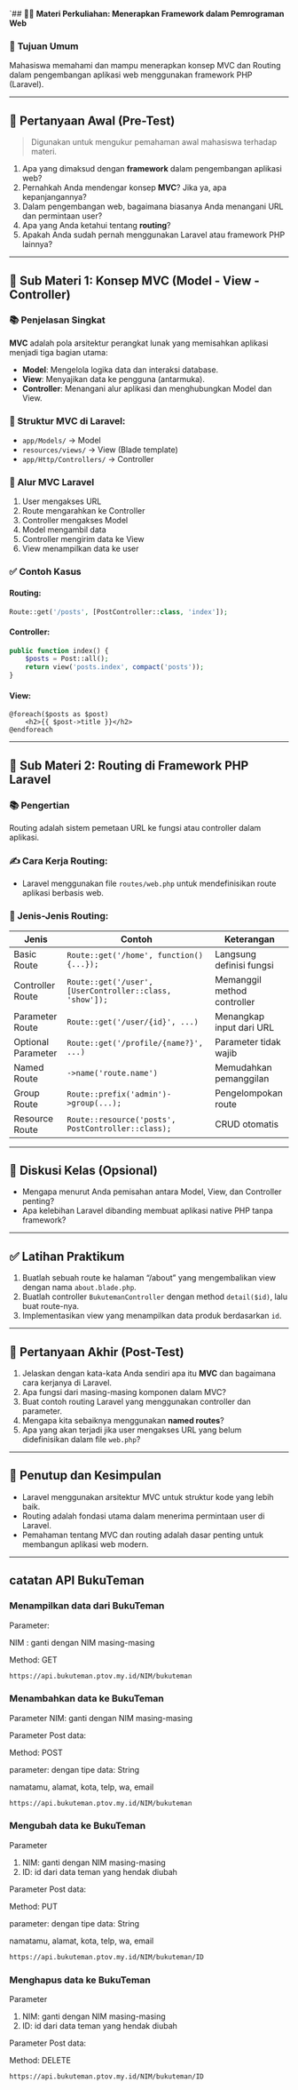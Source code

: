`## 🧑‍🏫 **Materi Perkuliahan: Menerapkan Framework dalam Pemrograman Web**

### 🎯 **Tujuan Umum**

Mahasiswa memahami dan mampu menerapkan konsep MVC dan Routing dalam pengembangan aplikasi web menggunakan framework PHP (Laravel).

---

## 📝 **Pertanyaan Awal (Pre-Test)**

> Digunakan untuk mengukur pemahaman awal mahasiswa terhadap materi.

1. Apa yang dimaksud dengan **framework** dalam pengembangan aplikasi web?
2. Pernahkah Anda mendengar konsep **MVC**? Jika ya, apa kepanjangannya?
3. Dalam pengembangan web, bagaimana biasanya Anda menangani URL dan permintaan user?
4. Apa yang Anda ketahui tentang **routing**?
5. Apakah Anda sudah pernah menggunakan Laravel atau framework PHP lainnya?

---

## 📘 **Sub Materi 1: Konsep MVC (Model - View - Controller)**

### 📚 Penjelasan Singkat

**MVC** adalah pola arsitektur perangkat lunak yang memisahkan aplikasi menjadi tiga bagian utama:

* **Model**: Mengelola logika data dan interaksi database.
* **View**: Menyajikan data ke pengguna (antarmuka).
* **Controller**: Menangani alur aplikasi dan menghubungkan Model dan View.

### 🧱 Struktur MVC di Laravel:

* `app/Models/` → Model
* `resources/views/` → View (Blade template)
* `app/Http/Controllers/` → Controller

### 🔄 Alur MVC Laravel

1. User mengakses URL
2. Route mengarahkan ke Controller
3. Controller mengakses Model
4. Model mengambil data
5. Controller mengirim data ke View
6. View menampilkan data ke user

### ✅ Contoh Kasus

#### Routing:

```php
Route::get('/posts', [PostController::class, 'index']);
```

#### Controller:

```php
public function index() {
    $posts = Post::all();
    return view('posts.index', compact('posts'));
}
```

#### View:

```blade
@foreach($posts as $post)
    <h2>{{ $post->title }}</h2>
@endforeach
```

---

## 📘 **Sub Materi 2: Routing di Framework PHP Laravel**

### 📚 Pengertian

Routing adalah sistem pemetaan URL ke fungsi atau controller dalam aplikasi.

### ✍️ Cara Kerja Routing:

* Laravel menggunakan file `routes/web.php` untuk mendefinisikan route aplikasi berbasis web.

### 🔧 Jenis-Jenis Routing:

| Jenis              | Contoh                                                  | Keterangan                  |
| ------------------ | ------------------------------------------------------- | --------------------------- |
| Basic Route        | `Route::get('/home', function() {...});`                | Langsung definisi fungsi    |
| Controller Route   | `Route::get('/user', [UserController::class, 'show']);` | Memanggil method controller |
| Parameter Route    | `Route::get('/user/{id}', ...)`                         | Menangkap input dari URL    |
| Optional Parameter | `Route::get('/profile/{name?}', ...)`                   | Parameter tidak wajib       |
| Named Route        | `->name('route.name')`                                  | Memudahkan pemanggilan      |
| Group Route        | `Route::prefix('admin')->group(...);`                   | Pengelompokan route         |
| Resource Route     | `Route::resource('posts', PostController::class);`      | CRUD otomatis               |

---

## 💬 **Diskusi Kelas (Opsional)**

* Mengapa menurut Anda pemisahan antara Model, View, dan Controller penting?
* Apa kelebihan Laravel dibanding membuat aplikasi native PHP tanpa framework?

---

## ✅ **Latihan Praktikum**

1. Buatlah sebuah route ke halaman “/about” yang mengembalikan view dengan nama `about.blade.php`.
2. Buatlah controller `BukutemanController` dengan method `detail($id)`, lalu buat route-nya.
3. Implementasikan view yang menampilkan data produk berdasarkan `id`.

---

## 📝 **Pertanyaan Akhir (Post-Test)**

1. Jelaskan dengan kata-kata Anda sendiri apa itu **MVC** dan bagaimana cara kerjanya di Laravel.
2. Apa fungsi dari masing-masing komponen dalam MVC?
3. Buat contoh routing Laravel yang menggunakan controller dan parameter.
4. Mengapa kita sebaiknya menggunakan **named routes**?
5. Apa yang akan terjadi jika user mengakses URL yang belum didefinisikan dalam file `web.php`?

---

## 📎 **Penutup dan Kesimpulan**

* Laravel menggunakan arsitektur MVC untuk struktur kode yang lebih baik.
* Routing adalah fondasi utama dalam menerima permintaan user di Laravel.
* Pemahaman tentang MVC dan routing adalah dasar penting untuk membangun aplikasi web modern.

---

## catatan API BukuTeman
### Menampilkan data dari BukuTeman
Parameter:

NIM : ganti dengan NIM masing-masing

Method: GET
```bash
https://api.bukuteman.ptov.my.id/NIM/bukuteman
```
### Menambahkan data ke BukuTeman
Parameter
NIM: ganti dengan NIM masing-masing

Parameter Post data:

Method: POST

parameter:
dengan tipe data: String

namatamu, alamat, kota, telp, wa, email
```bash
https://api.bukuteman.ptov.my.id/NIM/bukuteman
```
### Mengubah data ke BukuTeman
Parameter
1. NIM: ganti dengan NIM masing-masing
2. ID: id dari data teman yang hendak diubah

Parameter Post data:

Method: PUT

parameter:
dengan tipe data: String

namatamu, alamat, kota, telp, wa, email
```bash
https://api.bukuteman.ptov.my.id/NIM/bukuteman/ID
```

### Menghapus data ke BukuTeman
Parameter
1. NIM: ganti dengan NIM masing-masing
2. ID: id dari data teman yang hendak diubah

Parameter Post data:

Method: DELETE

```bash
https://api.bukuteman.ptov.my.id/NIM/bukuteman/ID
```
